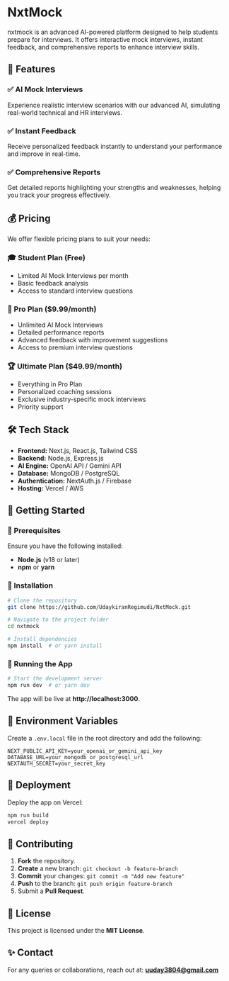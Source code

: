 # NxtMock

nxtmock is an advanced AI-powered platform designed to help students prepare for interviews. It offers interactive mock interviews, instant feedback, and comprehensive reports to enhance interview skills.

## 🚀 Features

### ✅ AI Mock Interviews
Experience realistic interview scenarios with our advanced AI, simulating real-world technical and HR interviews.

### ✅ Instant Feedback
Receive personalized feedback instantly to understand your performance and improve in real-time.

### ✅ Comprehensive Reports
Get detailed reports highlighting your strengths and weaknesses, helping you track your progress effectively.

## 💰 Pricing
We offer flexible pricing plans to suit your needs:

### 🎓 Student Plan (Free)
- Limited AI Mock Interviews per month
- Basic feedback analysis
- Access to standard interview questions

### 🚀 Pro Plan ($9.99/month)
- Unlimited AI Mock Interviews
- Detailed performance reports
- Advanced feedback with improvement suggestions
- Access to premium interview questions

### 🏆 Ultimate Plan ($49.99/month)
- Everything in Pro Plan
- Personalized coaching sessions
- Exclusive industry-specific mock interviews
- Priority support

## 🛠️ Tech Stack
- **Frontend:** Next.js, React.js, Tailwind CSS
- **Backend:** Node.js, Express.js
- **AI Engine:** OpenAI API / Gemini API
- **Database:** MongoDB / PostgreSQL
- **Authentication:** NextAuth.js / Firebase
- **Hosting:** Vercel / AWS

## 🎯 Getting Started

### 📌 Prerequisites
Ensure you have the following installed:
- **Node.js** (v18 or later)
- **npm** or **yarn**

### 📌 Installation
```bash
# Clone the repository
git clone https://github.com/UdaykiranRegimudi/NxtMock.git

# Navigate to the project folder
cd nxtmock

# Install dependencies
npm install  # or yarn install
```

### 📌 Running the App
```bash
# Start the development server
npm run dev  # or yarn dev
```
The app will be live at **http://localhost:3000**.

## 📌 Environment Variables
Create a `.env.local` file in the root directory and add the following:
```env
NEXT_PUBLIC_API_KEY=your_openai_or_gemini_api_key
DATABASE_URL=your_mongodb_or_postgresql_url
NEXTAUTH_SECRET=your_secret_key
```

## 🚀 Deployment
Deploy the app on Vercel:
```bash
npm run build
vercel deploy
```

## 🤝 Contributing
1. **Fork** the repository.
2. **Create** a new branch: `git checkout -b feature-branch`
3. **Commit** your changes: `git commit -m "Add new feature"`
4. **Push** to the branch: `git push origin feature-branch`
5. Submit a **Pull Request**.

## 📄 License
This project is licensed under the **MIT License**.

## ✨ Contact
For any queries or collaborations, reach out at: **uuday3804@gmail.com**
